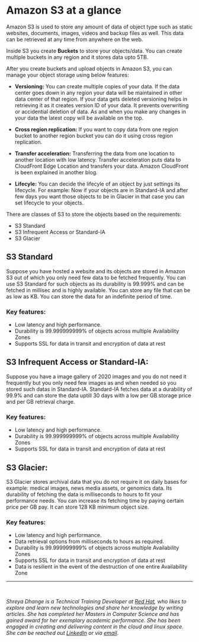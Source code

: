 # Amazon S3 at a glance



Amazon S3 is used to store any amount of data of object type such as static websites, documents, images, videos and backup files as well. This data can be retrieved at any time from anywhere on the web.

Inside S3 you create **Buckets** to store your objects/data. You can create multiple buckets in any region and it stores data upto 5TB.

After you create buckets and upload objects in Amazon S3, you can manage your object storage using below features:

- **Versioning:** You can create multiple copies of your data. If the data center goes down in any region your data will be maintained in other data center of that region. If your data gets deleted versioning helps in retrieving it as it creates version ID of your data. It prevents overwriting or accidential deletion of data. As and when you make any changes in your data the latest copy will be available on the top.

- **Cross region replication:** If you want to copy data from one region bucket to another region bucket you can do it using cross region replication.

- **Transfer acceleration:** Transferring the data from one location to another location with low latency. Transfer acceleration puts data to CloudFront Edge Location and transfers your data. Amazon CloudFront is been explained in another blog.

- **Lifecyle:** You can decide the lifecyle of an object by just settings its lifecycle. For example: Now if your objects are in Standard-IA and after few days you want those objects to be in Glacier in that case you can set lifecycle to your objects.


There are classes of  S3 to store the objects based on the requirements:
- S3 Standard
- S3 Infrequent Access or Standard-IA 
- S3 Glacier

## S3 Standard

Suppose you have hosted a website and its objects are stored in Amazon S3 out of which you only need few data to be fetched frequently. You can use S3 Standard for such objects as its durability is 99.999% and can be fetched in millisec and is highly available. You can store any file that can be as low as KB. You can store the data for an indefinite period of time.

### Key features:

- Low latency and high performance.
- Durability is 99.999999999% of objects across multiple Availability Zones
- Supports SSL for data in transit and encryption of data at rest

## S3 Infrequent Access or Standard-IA:
Suppose you have a image gallery of 2020 images and you do not need it frequently but you only need few images as and when needed so you stored such datas in Standard-IA. Standard-IA fetches data at a durability of 99.9% and can store the data uptill 30 days with a low per GB storage price and per GB retrieval charge. 

### Key features:
- Low latency and high performance.
- Durability is 99.999999999% of objects across multiple Availability Zones
- Supports SSL for data in transit and encryption of data at rest

## S3 Glacier:
S3 Glacier stores archival data that you do not require it on daily bases for example: medical images, news media assets, or genomics data. Its durability of fetching the data is milliseconds to hours to fit your performance needs. You can increase its fetching time by paying certain price per GB pay. It can store 128 KB minimum object size.
 
### Key features:
- Low latency and high performance.
- Data retrieval options from milliseconds to hours as required.
- Durability is 99.999999999% of objects across multiple Availability Zones
- Supports SSL for data in transit and encryption of data at rest
- Data is resilient in the event of the destruction of one entire Availability Zone


-------
<br/>


*Shreya Dhange is a Technical Training Developer at [Red Hat](https://www.redhat.com/en), who likes to explore and learn new technologies and share her knowledge by writing articles. She has completed her Masters in Computer Science and has gained award for her exemplary academic performance. She has been engaged in creating and delivering content in the cloud and linux space. She can be reached out [LinkedIn](https://www.linkedin.com/in/shreyadhange/) or via [email](https://mail.google.com/mail/u/0/?fs=1&tf=cm&source=mailto&to=shreyadhange@gmail.com)*.

